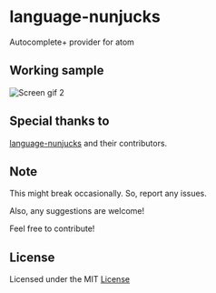 # language-nunjucks
Autocomplete+ provider for atom

## Working sample

![Screen gif 2](https://raw.githubusercontent.com/puranjayjain/autocomplete-nunjucks/master/screengif/screen2.gif)

## Special thanks to

[language-nunjucks](https://github.com/alohaas/language-nunjucks) and their contributors.

## Note
This might break occasionally. So, report any issues.

Also, any suggestions are welcome!

Feel free to contribute!

## License
Licensed under the MIT [License](https://raw.githubusercontent.com/puranjayjain/autocomplete-nunjucks/master/LICENSE)
